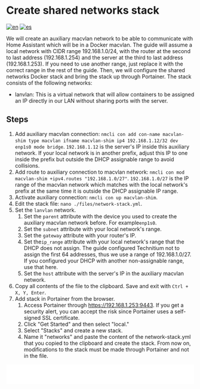 # Create shared networks stack

[![en](https://img.shields.io/badge/lang-en-blue.svg)](Create%20shared%20networks%20stack.md)
[![es](https://img.shields.io/badge/lang-es-blue.svg)](Create%20shared%20networks%20stack.es.md)

We will create an auxiliary macvlan network to be able to communicate with Home Assistant which will be in a Docker macvlan. The guide will assume a local network with CIDR range 192.168.1.0/24, with the router at the second to last address (192.168.1.254) and the server at the third to last address (192.168.1.253). If you need to use another range, just replace it with the correct range in the rest of the guide. Then, we will configure the shared networks Docker stack and bring the stack up through Portainer. The stack consists of the following networks:

- lanvlan: This is a virtual network that will allow containers to be assigned an IP directly in our LAN without sharing ports with the server.

## Steps

1. Add auxiliary macvlan connection: `nmcli con add con-name macvlan-shim type macvlan ifname macvlan-shim ip4 192.168.1.12/32 dev enp1s0 mode bridge`. `192.168.1.12` is the server's IP inside this auxiliary network. If your local network is in another prefix, adjust this IP to one inside the prefix but outside the DHCP assignable range to avoid collisions.
2. Add route to auxiliary connection to macvlan network: `nmcli con mod macvlan-shim +ipv4.routes "192.168.1.0/27"`. `192.168.1.0/27` is the IP range of the macvlan network which matches with the local network's prefix at the same time it is outside the DHCP assignable IP range.
3. Activate auxiliary connection: `nmcli con up macvlan-shim`.
4. Edit the stack file: `nano ./files/network-stack.yml`.
5. Set the `lanvlan` network.
    1. Set the `parent` attribute with the device you used to create the auxiliary macvlan network before. For example`enp1s0`.
    2. Set the `subnet` attribute with your local network's range.
    3. Set the `gateway` attribute with your router's IP.
    4. Set the`ip_range` attribute with your local network's range that the DHCP does not assign. The guide configured Technitium not to assign the first 64 addresses, thus we use a range of 192.168.1.0/27. If you configured your DHCP with another non-assignable range, use that here.
    5. Set the `host` attribute with the server's IP in the auxiliary macvlan network.
6. Copy all contents of the file to the clipboard. Save and exit with `Ctrl + X, Y, Enter`.
7. Add stack in Portainer from the browser.
    1. Access Portainer through https://192.168.1.253:9443. If you get a security alert, you can accept the risk since Portainer uses a self-signed SSL certificate.
    2. Click "Get Started" and then select "local."
    3. Select "Stacks" and create a new stack.
    4. Name it "networks" and paste the content of the network-stack.yml that you copied to the clipboard and create the stack. From now on, modifications to the stack must be made through Portainer and not in the file.

[<img width="33.3%" src="buttons/prev-Install docker.svg" alt="Install Docker">](Install%20docker.md)[<img width="33.3%" src="buttons/jump-Index.svg" alt="Index">](README.md)[<img width="33.3%" src="buttons/next-Create and configure nextcloud stack.svg" alt="Create and configure Nextcloud stack">](Create%20and%20configure%20nextcloud%20stack.md)
